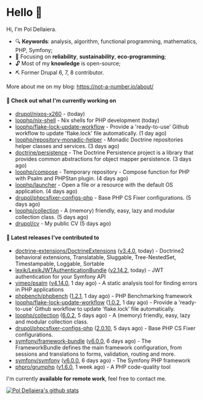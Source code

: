 # Hello 👋

Hi, I'm Pol Dellaiera.

- 🔍 **Keywords**: analysis, algorithm, functional programming, mathematics, PHP, Symfony;
- 🎯 Focusing on **reliability**, **sustainability**, **eco-programming**;
- 🔓 Most of my **knowledge** is open-source;
- ⛏️ Former Drupal 6, 7, 8 contributor.

More about me on my blog: https://not-a-number.io/about/

#### 👷 Check out what I'm currently working on

- [drupol/nixos-x260](https://github.com/drupol/nixos-x260) -  (today)
- [loophp/nix-shell](https://github.com/loophp/nix-shell) - Nix shells for PHP development (today)
- [loophp/flake-lock-update-workflow](https://github.com/loophp/flake-lock-update-workflow) - Provide a &#39;ready-to-use&#39; Github workflow to update &#39;flake.lock&#39; file automatically. (1 day ago)
- [loophp/repository-monadic-helper](https://github.com/loophp/repository-monadic-helper) - Monadic Doctrine repositories helper classes and services. (3 days ago)
- [doctrine/persistence](https://github.com/doctrine/persistence) - The Doctrine Persistence project is a library that provides common abstractions for object mapper persistence. (3 days ago)
- [loophp/compose](https://github.com/loophp/compose) - Temporary repository - Compose function for PHP with Psalm and PHPStan plugin. (4 days ago)
- [loophp/launcher](https://github.com/loophp/launcher) - Open a file or a resource with the default OS application. (4 days ago)
- [drupol/phpcsfixer-configs-php](https://github.com/drupol/phpcsfixer-configs-php) - Base PHP CS Fixer configurations. (5 days ago)
- [loophp/collection](https://github.com/loophp/collection) - A (memory) friendly, easy, lazy and modular collection class. (5 days ago)
- [drupol/cv](https://github.com/drupol/cv) - My public CV (5 days ago)

#### 🔭 Latest releases I've contributed to

- [doctrine-extensions/DoctrineExtensions](https://github.com/doctrine-extensions/DoctrineExtensions) ([v3.4.0](https://github.com/doctrine-extensions/DoctrineExtensions/releases/tag/v3.4.0), today) - Doctrine2 behavioral extensions, Translatable, Sluggable, Tree-NestedSet, Timestampable, Loggable, Sortable
- [lexik/LexikJWTAuthenticationBundle](https://github.com/lexik/LexikJWTAuthenticationBundle) ([v2.14.2](https://github.com/lexik/LexikJWTAuthenticationBundle/releases/tag/v2.14.2), today) - JWT authentication for your Symfony API
- [vimeo/psalm](https://github.com/vimeo/psalm) ([v4.14.0](https://github.com/vimeo/psalm/releases/tag/v4.14.0), 1 day ago) - A static analysis tool for finding errors in PHP applications
- [phpbench/phpbench](https://github.com/phpbench/phpbench) ([1.2.1](https://github.com/phpbench/phpbench/releases/tag/1.2.1), 1 day ago) - PHP Benchmarking framework
- [loophp/flake-lock-update-workflow](https://github.com/loophp/flake-lock-update-workflow) ([1.0.2](https://github.com/loophp/flake-lock-update-workflow/releases/tag/1.0.2), 1 day ago) - Provide a &#39;ready-to-use&#39; Github workflow to update &#39;flake.lock&#39; file automatically.
- [loophp/collection](https://github.com/loophp/collection) ([6.0.2](https://github.com/loophp/collection/releases/tag/6.0.2), 5 days ago) - A (memory) friendly, easy, lazy and modular collection class.
- [drupol/phpcsfixer-configs-php](https://github.com/drupol/phpcsfixer-configs-php) ([2.0.10](https://github.com/drupol/phpcsfixer-configs-php/releases/tag/2.0.10), 5 days ago) - Base PHP CS Fixer configurations.
- [symfony/framework-bundle](https://github.com/symfony/framework-bundle) ([v6.0.0](https://github.com/symfony/framework-bundle/releases/tag/v6.0.0), 6 days ago) - The FrameworkBundle defines the main framework configuration, from sessions and translations to forms, validation, routing and more.
- [symfony/symfony](https://github.com/symfony/symfony) ([v6.0.0](https://github.com/symfony/symfony/releases/tag/v6.0.0), 6 days ago) - The Symfony PHP framework
- [phpro/grumphp](https://github.com/phpro/grumphp) ([v1.6.0](https://github.com/phpro/grumphp/releases/tag/v1.6.0), 1 week ago) - A PHP code-quality tool

I'm currently **available for remote work**, feel free to contact me.

[![Pol Dellaiera's github stats](https://github-readme-stats.vercel.app/api?username=drupol&count_private=true&show_icons=true)](https://github.com/drupol)
